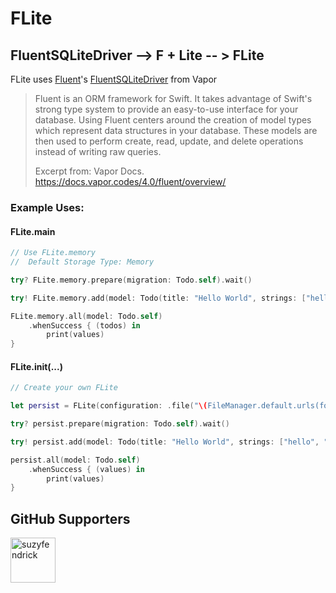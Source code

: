 # FLite

## FluentSQLiteDriver --> F + Lite -- > FLite

FLite uses [Fluent](https://docs.vapor.codes/4.0/fluent/overview/)'s [FluentSQLiteDriver](https://github.com/vapor/fluent-sqlite-driver.git) from Vapor
> Fluent is an ORM framework for Swift. It takes advantage of Swift's strong type system to provide an easy-to-use interface for your database. Using Fluent centers around the creation of model types which represent data structures in your database. These models are then used to perform create, read, update, and delete operations instead of writing raw queries.
> 
> Excerpt from: Vapor Docs. https://docs.vapor.codes/4.0/fluent/overview/

### Example Uses:

#### FLite.main
```swift
// Use FLite.memory
//  Default Storage Type: Memory

try? FLite.memory.prepare(migration: Todo.self).wait()

try! FLite.memory.add(model: Todo(title: "Hello World", strings: ["hello", "world"])).wait()

FLite.memory.all(model: Todo.self)
    .whenSuccess { (todos) in
        print(values)
}
```

#### FLite.init(...)
```swift
// Create your own FLite

let persist = FLite(configuration: .file("\(FileManager.default.urls(for: .documentDirectory, in: .userDomainMask).first?.path ?? "")/default.sqlite"), loggerLabel: "persisted-FLITE")

try? persist.prepare(migration: Todo.self).wait()

try! persist.add(model: Todo(title: "Hello World", strings: ["hello", "world"])).wait()

persist.all(model: Todo.self)
    .whenSuccess { (values) in
        print(values)
}
```

## GitHub Supporters

 [<img class="avatar" alt="suzyfendrick" src="https://avatars1.githubusercontent.com/u/25371717?s=460&u=34217047bbfd4912909cd5a85959544b6e49cc9f&v=4" width="72" height="72">](https://github.com/suzyfendrick)
